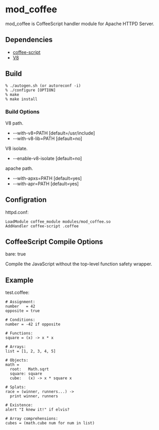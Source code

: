 # mod_coffee #

mod_coffee is CoffeeScript handler module for Apache HTTPD Server.

## Dependencies ##

* [coffee-script](http://coffeescript.org/)
* [V8](http://code.google.com/p/v8)

## Build ##

    % ./autogen.sh (or autoreconf -i)
    % ./configure [OPTION]
    % make
    % make install

### Build Options ###

V8 path.

* --with-v8=PATH  [default=/usr/include]
* --with-v8-lib=PATH  [default=no]

V8 isolate.

* --enable-v8-isolate  [default=no]

apache path.

* --with-apxs=PATH  [default=yes]
* --with-apr=PATH  [default=yes]

## Configration ##

httpd.conf:

    LoadModule coffee_module modules/mod_coffee.so
    AddHandler coffee-script .coffee

## CoffeeScript Compile Options ##

bare: true

  Compile the JavaScript without the top-level function safety wrapper.

## Example ##

test.coffee:

    # Assignment:
    number   = 42
    opposite = true

    # Conditions:
    number = -42 if opposite

    # Functions:
    square = (x) -> x * x

    # Arrays:
    list = [1, 2, 3, 4, 5]

    # Objects:
    math =
      root:   Math.sqrt
      square: square
      cube:   (x) -> x * square x

    # Splats:
    race = (winner, runners...) ->
      print winner, runners

    # Existence:
    alert "I knew it!" if elvis?

    # Array comprehensions:
    cubes = (math.cube num for num in list)
